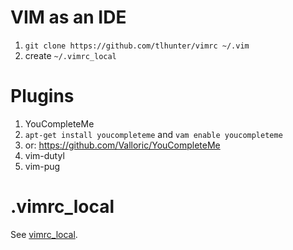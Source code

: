 # VIM as an IDE

1. `git clone https://github.com/tlhunter/vimrc ~/.vim`
1. create `~/.vimrc_local` 

# Plugins

1. YouCompleteMe
  1. `apt-get install youcompleteme` and `vam enable youcompleteme`
  2. or: https://github.com/Valloric/YouCompleteMe
2. vim-dutyl
3. vim-pug

# .vimrc_local

See [vimrc_local](vimrc_local).

